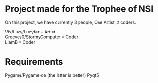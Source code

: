 # Project made for the Trophee of NSI

On this project, we have currently 3 people,
One Artist, 2 coders.

Vix/Lucy/Lucyfer = Artist  
Greeves0/StormyComputer = Coder  
LiamB = Coder 

# Requirements
Pygame/Pygame-ce (the latter is better)
Pyqt5
